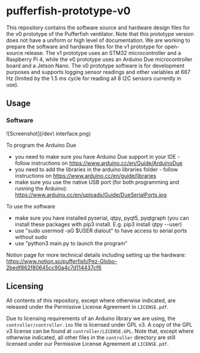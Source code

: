 # pufferfish-prototype-v0

This repository contains the software source and hardware design files for the v0 prototype of the Pufferfish ventilator. Note that this prototype version does not have a uniform or high level of documentation. We are working to prepare the software and hardware files for the v1 prototype for open-source release. The v1 prototype uses an STM32 microcontroller and a Raspberry Pi 4, while the v0 prototype uses an Arduino Due microcontroller board and a Jetson Nano. The v0 prototype software is for development purposes and supports logging sensor readings and other variables at 667 Hz (limited by the 1.5 ms cycle for reading all 8 I2C sensors currently in use).


## Usage

### Software

![Screenshot](/dev\ interface.png)

To program the Arduino Due
- you need to make sure you have Arduino Due support in your IDE - follow instructions on https://www.arduino.cc/en/Guide/ArduinoDue
- you need to add the libraries in the arduino libraries folder - follow instructions on https://www.arduino.cc/en/guide/libraries 
- make sure you use the native USB port (for both programming and running the Arduino): https://www.arduino.cc/en/uploads/Guide/DueSerialPorts.jpg 

To use the software
- make sure you have installed pyserial, qtpy, pyqt5, pyqtgraph (you can install these packages with pip3 install. E.g. pip3 install qtpy --user)
- use "sudo usermod -aG $USER dialout" to have access to serial ports without sudo
- use "python3 main.py to launch the program"

Notion page for more technical details including setting up the hardware: https://www.notion.so/pufferfish/Pez-Globo-2bedf862f80645cc90a4c7d114437cf6 


## Licensing

All contents of this repository, except where otherwise indicated, are released under the Permissive License Agreement in `LICENSE.pdf`.

Due to licensing requirements of an Arduino library we are using, the `controller/controller.ino` file is licensed under GPL v3. A copy of the GPL v3 license can be found at `controller/LICENSE.GPL`. Note that, except where otherwise indicated, all other files in the `controller` directory are still licensed under our Permissive License Agreement at `LICENSE.pdf`.
